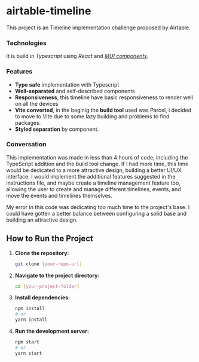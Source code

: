 # airtable-timeline

This project is an Timeline implementation challenge proposed by Airtable.

### Technologies

It is build in _Typescript_ using _React_ and [_MUI components_](https://mui.com/material-ui/all-components/).

### Features

- **Type safe** implementation with Typescript
- **Well-separated** and self-described components
- **Responsiveness**, this timeline have basic responsiveness to render well on all the devices
- **Vite converted**, in the beginig the **build tool** used was Parcel, i decided to move to Vite due to some lazy building and problems to find packages.
- **Styled separation** by component.

### Conversation

This implementation was made in less than 4 hours of code, including the TypeScript addition and the build tool change.
If I had more time, this time would be dedicated to a more attractive design, building a better UI/UX interface.
I would implement the additional features suggested in the instructions file, and maybe create a timeline management feature too, allowing the user to create and manage different timelines, events, and move the events and timelines themselves.

My error in this code was dedicating too much time to the project's base. I could have gotten a better balance between configuring a solid base and building an attractive design.

## How to Run the Project

1. **Clone the repository:**

   ```bash
   git clone [your-repo-url]
   ```

2. **Navigate to the project directory:**

   ```bash
   cd [your-project-folder]
   ```

3. **Install dependencies:**

   ```bash
   npm install
   # or
   yarn install
   ```

4. **Run the development server:**

   ```bash
   npm start
   # or
   yarn start
   ```
